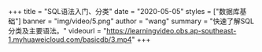 +++
title = "SQL语法入门、分类"
date = "2020-05-05"
styles = ["数据库基础"]
banner = "img/video/5.png"
author = "wang"
summary = "快速了解SQL分类及主要语法。"
videourl = "https://learningvideo.obs.ap-southeast-1.myhuaweicloud.com/basicdb/3.mp4"
+++

